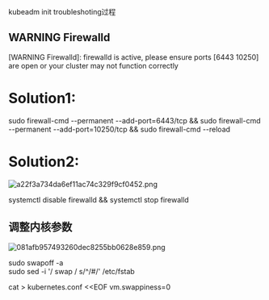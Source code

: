 kubeadm init troubleshoting过程

## WARNING Firewalld
[WARNING Firewalld]: firewalld is active, please ensure ports [6443 10250] are open or your cluster may not function correctly

# Solution1:
sudo firewall-cmd --permanent --add-port=6443/tcp && sudo firewall-cmd --permanent --add-port=10250/tcp && sudo firewall-cmd --reload


# Solution2:
![a22f3a734da6ef11ac74c329f9cf0452.png](../_resources/858583dc43bd461681050225849b9a13.png)

systemctl disable firewalld && systemctl stop firewalld

## 调整内核参数

![081afb957493260dec8255bb0628e859.png](../_resources/4d6c3929695e4e4b9ba0198ce79beb9d.png)

sudo swapoff -a  
sudo sed -i '/ swap / s/^/#/' /etc/fstab

cat > kubernetes.conf <<EOF
vm.swappiness=0 




